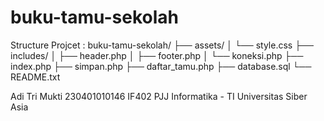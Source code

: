 # buku-tamu-sekolah
Structure Projcet :
buku-tamu-sekolah/
├── assets/
│   └── style.css
├── includes/
│   ├── header.php
│   ├── footer.php
│   └── koneksi.php
├── index.php
├── simpan.php
├── daftar_tamu.php
├── database.sql
└── README.txt

Adi Tri Mukti
230401010146
IF402
PJJ Informatika - TI
Universitas Siber Asia

